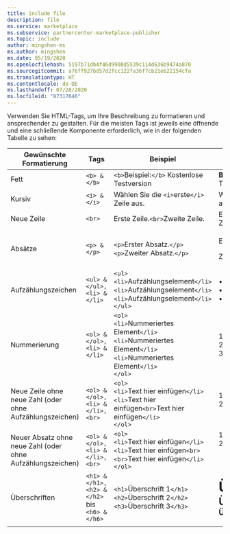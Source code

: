 ```yaml
---
title: include file
description: file
ms.service: marketplace
ms.subservice: partnercenter-marketplace-publisher
ms.topic: include
author: mingshen-ms
ms.author: mingshen
ms.date: 05/19/2020
ms.openlocfilehash: 5197b71db4f46d9908d5539c114d636b9474a870
ms.sourcegitcommit: a76ff927bd57d2fcc122fa36f7cb21eb22154cfa
ms.translationtype: HT
ms.contentlocale: de-DE
ms.lasthandoff: 07/28/2020
ms.locfileid: "87317646"
---
```

Verwenden Sie HTML-Tags, um Ihre Beschreibung zu formatieren und ansprechender zu gestalten. Für die meisten Tags ist jeweils eine öffnende und eine schließende Komponente erforderlich, wie in der folgenden Tabelle zu sehen:

|   Gewünschte Formatierung  |  Tags  |  Beispiel  |  Ergebnis   |
| --- | --- | --- | --- |
|   Fett  |  `<b> & </b>`  |  `<b>`Beispiel:`</b>` Kostenlose Testversion  |  **Beispiel:** Kostenlose Testversion   |
|   Kursiv  |  `<i> & </i>`  |  Wählen Sie die `<i>`erste`</i>` Zeile aus.  |  Wählen Sie die *erste* Zeile aus.   |
|   Neue Zeile  |  `<br>`  |  Erste Zeile.`<br>`Zweite Zeile.  |  Erste Zeile.<br>Zweite Zeile.  |
|  Absätze  |  `<p> & </p>`  |  `<p>`Erster Absatz.`</p>`<br>`<p>`Zweiter Absatz.`</p>`   |   <p>Erster Absatz.</p><p>Zweiter Absatz.</p>   |
|   Aufzählungszeichen  |  `<ul> & </ul>, <li> & </li>`  |  `<ul>`<br>`<li>`Aufzählungselement`</li>`<br>`<li>`Aufzählungselement`</li>`<br>`<li>`Aufzählungselement`</li>`<br>`</ul>`  |  • Aufzählungselement<br>• Aufzählungselement<br>• Aufzählungselement   |
|   Nummerierung  |  `<ol> & </ol>, <li> & </li>`  |  `<ol>`<br>`<li>`Nummeriertes Element`</li>`<br>`<li>`Nummeriertes Element`</li>`<br>`<li>`Nummeriertes Element`</li>`<br>`</ol>`   |   1. Nummeriertes Element<br>2. Nummeriertes Element<br>3. Nummeriertes Element   |
|   Neue Zeile ohne neue Zahl (oder ohne Aufzählungszeichen)  |  `<ol> & </ol>, <li> & </li>, <br>`  |  `<ol>`<br>`<li>`Text hier einfügen`</li>`<br>`<li>`Text hier einfügen`<br>`Text hier einfügen`</li>`<br>`</ol>`  |  1. Text hier einfügen<br>2. Text hier einfügen<br>&nbsp;&nbsp;&nbsp;&nbsp;Text hier einfügen   |
|   Neuer Absatz ohne neue Zahl (oder ohne Aufzählungszeichen)  |  `<ol> & </ol>, <li> & </li>, <br>`  |  `<ol>`<br>`<li>`Text hier einfügen`</li>`<br>`<li>`Text hier einfügen`<br><br>`Text hier einfügen`</li>`<br>`</ol>`  |  1. Text hier einfügen<br>2. Text hier einfügen<p>&nbsp;&nbsp;&nbsp;&nbsp;Text hier einfügen   |
|   Überschriften  |  `<h1> & </h1>, <h2> & </h2>` bis `<h6> & </h6>`  |  `<h1>`Überschrift 1`</h1>`<br>`<h2>`Überschrift 2`</h2>`<br>`<h3>`Überschrift 3`</h3>`  |  **<font size="+3">Überschrift 1</font>**<br>**<font size="+2">Überschrift 2</font>**<br>**<font size="+1">Überschrift 3</font>**  |
| | | |
